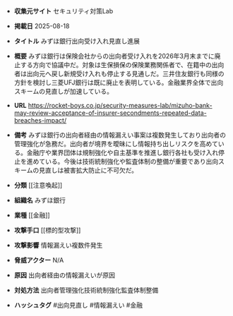- **収集元サイト**
セキュリティ対策Lab

- **掲載日**
2025-08-18

- **タイトル**
みずほ銀行出向受け入れ見直し進展

- **概要**
みずほ銀行は保険会社からの出向者受け入れを2026年3月末までに廃止する方向で協議中だ。対象は生保損保の保険業務関係者で、在籍中の出向者は出向元へ戻し新規受け入れも停止する見通しだ。三井住友銀行も同様の方針を検討し三菱UFJ銀行は既に廃止を表明している。金融業界全体で出向スキームの見直しが加速している。

- **URL**
https://rocket-boys.co.jp/security-measures-lab/mizuho-bank-may-review-acceptance-of-insurer-secondments-repeated-data-breaches-impact/

- **備考**
みずほ銀行の出向者経由の情報漏えい事案は複数発生しており出向者の管理強化が急務だ。出向者が境界を曖昧にし情報持ち出しリスクを高めている。金融庁や業界団体は規制強化や自主基準を推進し銀行各社も受け入れ停止を進めている。今後は技術統制強化や監査体制の整備が重要であり出向スキームの見直しは被害拡大防止に不可欠だ。

- **分類**
[[注意喚起]]

- **組織名**
みずほ銀行

- **業種**
[[金融]]

- **攻撃手口**
[[標的型攻撃]]

- **攻撃影響**
情報漏えい複数件発生

- **脅威アクター**
N/A

- **原因**
出向者経由の情報漏えいが原因

- **対処方法**
出向者管理強化技術統制強化監査体制整備

- **ハッシュタグ**
#出向見直し #情報漏えい #金融
